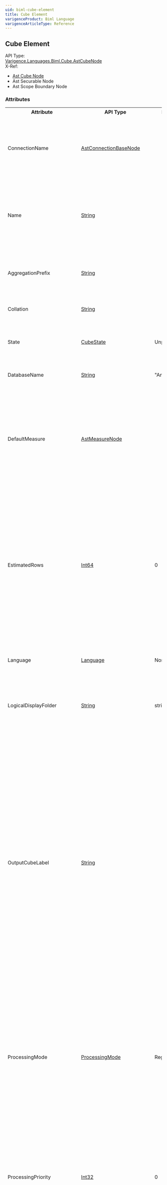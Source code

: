 ```yaml
---
uid: biml-cube-element
title: Cube Element
varigenceProduct: Biml Language
varigenceArticleType: Reference
---
```

## Cube Element<div class="AssemblyInfoGroup"><div class="CrossReferenceGroup"><div class="CrossReferenceHeader">API Type:</div><div class="CrossReferenceValue"><a href="../api-reference/Varigence.Languages.Biml.Cube.AstCubeNode.html">Varigence.Languages.Biml.Cube.AstCubeNode</a></div></div><div class="CrossReferenceGroup"><div class="CrossReferenceHeader">X-Ref:</div><ul class="xrefRow"><li><a class='xref' href ="Varigence.Languages.Biml.Cube.AstCubeNode.html">Ast Cube Node</a></li><li><span>Ast Securable Node</span></li><li><span>Ast Scope Boundary Node</span></li></ul></div></div><div class="AttributeGroup"><h3>Attributes</h3><table id="AttributeList" class="AttributeList"><tbody><tr><th class="AttributeNameColumnHeader">Attribute</th><th class="AttributeTypeColumnHeader">API Type</th><th class="AttributeDefaultColumnHeader">Default</th><th class="AttributeSummaryColumnHeader">Description</th></tr><tr class="ad0"><td class="AttributeName">ConnectionName</td><td class="AttributeType"><a href="../api-reference/Varigence.Languages.Biml.Connection.AstConnectionBaseNode.html">AstConnectionBaseNode</a></td><td class="AttributeDefault">&nbsp;</td><td class="AttributeSummary"><div class ="SummaryItem">This value specifies the connection to use when deploying a cube. This is a required reference to an existing definiton.</div></td></tr><tr class="ad1"><td class="AttributeName">Name</td><td class="AttributeType"><a href="https://msdn.microsoft.com/en-us/library/System.String.aspx">String</a></td><td class="AttributeDefault">&nbsp;</td><td class="AttributeSummary"><div class ="SummaryItem">Specifies the name of the object.  This name can be used to reference this object from anywhere else in the program. This is a required property</div></td></tr><tr class="ad0"><td class="AttributeName">AggregationPrefix</td><td class="AttributeType"><a href="https://msdn.microsoft.com/en-us/library/System.String.aspx">String</a></td><td class="AttributeDefault">&nbsp;</td><td class="AttributeSummary"><div class ="SummaryItem">This value provides a common prefix for aggregation names used throughout the associated cube. </div></td></tr><tr class="ad1"><td class="AttributeName">Collation</td><td class="AttributeType"><a href="https://msdn.microsoft.com/en-us/library/System.String.aspx">String</a></td><td class="AttributeDefault">&nbsp;</td><td class="AttributeSummary"><div class ="SummaryItem">This value specifies how data is sorted and compared. </div></td></tr><tr class="ad0"><td class="AttributeName">State</td><td class="AttributeType"><a href="../api-reference/Varigence.Languages.Biml.Cube.CubeState.html">CubeState</a></td><td class="AttributeDefault">Unprocessed</td><td class="AttributeSummary"><div class ="SummaryItem">This value displays the current cube state with respect to processing. </div></td></tr><tr class="ad1"><td class="AttributeName">DatabaseName</td><td class="AttributeType"><a href="https://msdn.microsoft.com/en-us/library/System.String.aspx">String</a></td><td class="AttributeDefault">&quot;Analysis&quot;</td><td class="AttributeSummary"><div class ="SummaryItem">Defines the name to use for the generated SSAS database. </div></td></tr><tr class="ad0"><td class="AttributeName">DefaultMeasure</td><td class="AttributeType"><a href="../api-reference/Varigence.Languages.Biml.Fact.AstMeasureNode.html">AstMeasureNode</a></td><td class="AttributeDefault">&nbsp;</td><td class="AttributeSummary"><div class ="SummaryItem">This value contains a reference to the measure that should be used by the client application for the cube when a measure or measure group has not been specified in the query. This references an existing definiton.</div></td></tr><tr class="ad1"><td class="AttributeName">EstimatedRows</td><td class="AttributeType"><a href="https://msdn.microsoft.com/en-us/library/System.Int64.aspx">Int64</a></td><td class="AttributeDefault">0</td><td class="AttributeSummary"><div class ="SummaryItem">This value indicates the estimated number of items in the cube. The default setting is zero. This value is used to assist in aggregation design choices and other internal operations. While EstimatedCount can be set manually to reflect estimated member counts, BimlStudio also provides an automatic Member Count Estimator in the Cube ribbon. </div></td></tr><tr class="ad0"><td class="AttributeName">Language</td><td class="AttributeType"><a href="../api-reference/Varigence.Languages.Biml.Cube.Language.html">Language</a></td><td class="AttributeDefault">None</td><td class="AttributeSummary"><div class ="SummaryItem">This value specifies the language that is associated with the cube by default. </div></td></tr><tr class="ad1"><td class="AttributeName">LogicalDisplayFolder</td><td class="AttributeType"><a href="https://msdn.microsoft.com/en-us/library/System.String.aspx">String</a></td><td class="AttributeDefault">string.Empty</td><td class="AttributeSummary"><div class ="SummaryItem">Specifies a path that should be used for organizing the tree display of this object in the Logical View in BimlStudio. </div></td></tr><tr class="ad0"><td class="AttributeName">OutputCubeLabel</td><td class="AttributeType"><a href="https://msdn.microsoft.com/en-us/library/System.String.aspx">String</a></td><td class="AttributeDefault">&nbsp;</td><td class="AttributeSummary"><div class ="SummaryItem">Specifies the name that should be used for this cube when it is emitted into the SSAS cube file.  This name will be used both for the cube and the name of the cube file.  If no OutputCubeLabel is specified, the Name property of this cube will be used in its place.  Note that an OutputCubeLabel setting in a cube project referencing this cube can override the Name and OutputCubeLabel specified here.  This property is provided to offer more fine-grained control over cube naming in automation scenarios, especially in multi-tenant environments.  This can be important, since cube names are end-user visible. </div></td></tr><tr class="ad1"><td class="AttributeName">ProcessingMode</td><td class="AttributeType"><a href="../api-reference/Varigence.Languages.Biml.Cube.ProcessingMode.html">ProcessingMode</a></td><td class="AttributeDefault">Regular</td><td class="AttributeSummary"><div class ="SummaryItem">This value specifies when indexing and aggregating should be performed. The options are Regular, which means that indexing and aggregations occur during processing, or Lazy, which means that indexing aggregation occur after after processing is completed. </div></td></tr><tr class="ad0"><td class="AttributeName">ProcessingPriority</td><td class="AttributeType"><a href="https://msdn.microsoft.com/en-us/library/System.Int32.aspx">Int32</a></td><td class="AttributeDefault">0</td><td class="AttributeSummary"><div class ="SummaryItem">This value specifies the priority of background processing operations relative to query handling, other non-background functions, and other functions that have a priority specified. Lower integer values indicate lower priority. The default value is 0. </div></td></tr><tr class="ad1"><td class="AttributeName">ScriptCacheProcessingMode</td><td class="AttributeType"><a href="../api-reference/Varigence.Languages.Biml.Cube.ScriptCacheProcessingMode.html">ScriptCacheProcessingMode</a></td><td class="AttributeDefault">Regular</td><td class="AttributeSummary"><div class ="SummaryItem">This value specifies when the script cache is built. The options are Regular, which means that the cache is built during processing, or Lazy, which means that the script cache is built after processing is completed. </div></td></tr><tr class="ad0"><td class="AttributeName">ScriptErrorHandlingMode</td><td class="AttributeType"><a href="../api-reference/Varigence.Languages.Biml.Cube.ScriptErrorHandlingMode.html">ScriptErrorHandlingMode</a></td><td class="AttributeDefault">IgnoreNone</td><td class="AttributeSummary"><div class ="SummaryItem">This value specifies how script errors are handled. The options are IgnoreNone, which means that the server generates an error whenever any MDX script error is encountered, and IgnoreAll, which means that the server ignores all MDX script errors. </div></td></tr><tr class="ad1"><td class="AttributeName">StorageLocation</td><td class="AttributeType"><a href="https://msdn.microsoft.com/en-us/library/System.String.aspx">String</a></td><td class="AttributeDefault">&nbsp;</td><td class="AttributeSummary"><div class ="SummaryItem">This value specifies the full path where the cube’s files are located. If this value is not specified, then the storage location comes from the cube’s database information. </div></td></tr><tr class="ad0"><td class="AttributeName">StorageMode</td><td class="AttributeType"><a href="../api-reference/Varigence.Languages.Biml.Cube.StorageMode.html">StorageMode</a></td><td class="AttributeDefault">Molap</td><td class="AttributeSummary"><div class ="SummaryItem">This value specifies which storage mode the cube will use. </div></td></tr><tr class="ad1"><td class="AttributeName">Visible</td><td class="AttributeType"><a href="https://msdn.microsoft.com/en-us/library/System.Boolean.aspx">Boolean</a></td><td class="AttributeDefault">true</td><td class="AttributeSummary"><div class ="SummaryItem">The value specifies whether the cube is visible to end users. If it is not visible, the cube still exists on the server and can respond to queries, but it is not visible to end-users for browsing through the client application. </div></td></tr></tbody></table></div><div class="ChildGroup">### Singleton Children<table id="ChildList" class="ChildList"><tbody><tr><th class="ChildNameColumnHeader">Child</th><th class="ChildTypeColumnHeader">API Type</th><th class="ChildSummaryColumnHeader">Description</th></tr><tr class="cd0"><td class="ChildName"><span class="punc">&lt;</span><a href=Varigence.Languages.Biml.Cube.AstErrorConfigurationNode.html">ErrorConfiguration</a><span class="punc"> /&gt;</span></td><td class="ChildType"><a href="../api-reference/Varigence.Languages.Biml.Cube.AstErrorConfigurationNode.html">AstErrorConfigurationNode</a></td><td class="ChildSummary">The AstErrorConfigurationNode type defines how the SQL Server Analysis Services engine will respond to various potential error conditions while processing objects in the cube. </td></tr><tr class="cd1"><td class="ChildName"><span class="punc">&lt;</span><a href=Varigence.Languages.Biml.Cube.AstProactiveCachingNode.html">ProactiveCaching</a><span class="punc"> /&gt;</span></td><td class="ChildType"><a href="../api-reference/Varigence.Languages.Biml.Cube.AstProactiveCachingNode.html">AstProactiveCachingNode</a></td><td class="ChildSummary">The AstProactiveCachingNodecorresponds directly to a proactive caching configuration definition in SQL Server Analysis Services. </td></tr></tbody></table></div><div class="ChildGroup">### Collection Children<table id="ChildList" class="ChildList"><tbody><tr><th class="ChildNameColumnHeader">Child</th><th class="ChildTypeColumnHeader">API Type</th><th class="ChildSummaryColumnHeader">Description</th></tr><tr class="cd0"><td class="ChildName"><span class="punc">&lt;</span><a href=Varigence.Languages.Biml.Cube.AstCubeNode_Actions.html">Actions</a><span class="punc">&gt;</span><br />&nbsp;&nbsp;&nbsp;&nbsp;<a href=Varigence.Languages.Biml.Cube.AstCubeNode_Actions.html">Multiple Choices...</a><br /><span class="punc">&lt;/</span><a href=Varigence.Languages.Biml.Cube.AstCubeNode_Actions.html">Actions</a><span class="punc">&gt;</span></td><td class="ChildType"><a href="../api-reference/Varigence.Languages.Biml.Cube.Action.AstActionNode.html">AstActionNode</a></td><td class="ChildSummary"><div class ="SummaryItem">This defines a collection of actions that are associated with the cube. Actions are stored Multidimensional Expressions (MDX) statements that are associated with the cube. Client applications such as Microsoft Excel display actions to the end user and execute them against the cube when requested. Actions can include custom report generation, redirection to URLs, drillthrough to row details for a given cell, and other operations. </div> </td></tr><tr class="cd1"><td class="ChildName"><span class="punc">&lt;</span><a href=Varigence.Languages.Biml.AstNode_Annotations.html">Annotations</a><span class="punc">&gt;</span><br />&nbsp;&nbsp;&nbsp;&nbsp;<span class="punc">&lt;</span><a href=Varigence.Languages.Biml.AstAnnotationNode.html">Annotation</a> <span class="punc">/&gt;</span><br /><span class="punc">&lt;/</span><a href=Varigence.Languages.Biml.AstNode_Annotations.html">Annotations</a><span class="punc">&gt;</span></td><td class="ChildType"><a href="../api-reference/Varigence.Languages.Biml.AstAnnotationNode.html">AstAnnotationNode</a></td><td class="ChildSummary"><div class ="SummaryItem">This is a collection of annotation items that can be used to specify documentation, tags, or other information.  Annotations are particularly useful for storing information about nodes that can be used by BimlScript code. </div> </td></tr><tr class="cd0"><td class="ChildName"><span class="punc">&lt;</span><a href=Varigence.Languages.Biml.Cube.AstCubeNode_CubeDimensions.html">CubeDimensions</a><span class="punc">&gt;</span><br />&nbsp;&nbsp;&nbsp;&nbsp;<span class="punc">&lt;</span><a href=Varigence.Languages.Biml.Cube.AstCubeDimensionNode.html">CubeDimension</a> <span class="punc">/&gt;</span><br /><span class="punc">&lt;/</span><a href=Varigence.Languages.Biml.Cube.AstCubeNode_CubeDimensions.html">CubeDimensions</a><span class="punc">&gt;</span></td><td class="ChildType"><a href="../api-reference/Varigence.Languages.Biml.Cube.AstCubeDimensionNode.html">AstCubeDimensionNode</a></td><td class="ChildSummary"><div class ="SummaryItem">This collection is used to define instances of dimensions that are used in the cube. Each dimension might be referenced by multiple cube dimensions in cases where a single dimension might be used in multiple ways. For example, a date dimension might be used to indicate purchase date, ship date, and received date for a sales-tracking cube. </div> </td></tr><tr class="cd1"><td class="ChildName"><span class="punc">&lt;</span><a href=Varigence.Languages.Biml.Cube.AstCubeNode_CubeMeasureGroups.html">CubeMeasureGroups</a><span class="punc">&gt;</span><br />&nbsp;&nbsp;&nbsp;&nbsp;<span class="punc">&lt;</span><a href=Varigence.Languages.Biml.MeasureGroup.AstCubeMeasureGroupNode.html">CubeMeasureGroup</a> <span class="punc">/&gt;</span><br /><span class="punc">&lt;/</span><a href=Varigence.Languages.Biml.Cube.AstCubeNode_CubeMeasureGroups.html">CubeMeasureGroups</a><span class="punc">&gt;</span></td><td class="ChildType"><a href="../api-reference/Varigence.Languages.Biml.MeasureGroup.AstCubeMeasureGroupNode.html">AstCubeMeasureGroupNode</a></td><td class="ChildSummary"><div class ="SummaryItem">This collection is used to define instances of fact tables that are used in the cube as measure groups. Each fact table might be referenced by multiple cube measure groups in cases where a single fact table might be used in multiple ways. For example, a fact table that tracks customer activity might be used both in a sales and an account measure group for a sales-tracking cube. </div> </td></tr><tr class="cd0"><td class="ChildName"><span class="punc">&lt;</span><a href=Varigence.Languages.Biml.Cube.AstCubeNode_Kpis.html">Kpis</a><span class="punc">&gt;</span><br />&nbsp;&nbsp;&nbsp;&nbsp;<span class="punc">&lt;</span><a href=Varigence.Languages.Biml.Cube.AstKpiNode.html">Kpi</a> <span class="punc">/&gt;</span><br /><span class="punc">&lt;/</span><a href=Varigence.Languages.Biml.Cube.AstCubeNode_Kpis.html">Kpis</a><span class="punc">&gt;</span></td><td class="ChildType"><a href="../api-reference/Varigence.Languages.Biml.Cube.AstKpiNode.html">AstKpiNode</a></td><td class="ChildSummary"><div class ="SummaryItem">This defines a collection of key performance indicator (KPI) calculations that are associated with the cube. KPIs are used to track goals, trends, and current status for values that are considered critical to the overall performance of the business. They are normally an important feature of dashboard-style reports. </div> </td></tr><tr class="cd1"><td class="ChildName"><span class="punc">&lt;</span><a href=Varigence.Languages.Biml.Cube.AstCubeNode_MdxScripts.html">MdxScripts</a><span class="punc">&gt;</span><br />&nbsp;&nbsp;&nbsp;&nbsp;<span class="punc">&lt;</span><a href=Varigence.Languages.Biml.Cube.Calculation.AstMdxScriptNode.html">MdxScript</a> <span class="punc">/&gt;</span><br /><span class="punc">&lt;/</span><a href=Varigence.Languages.Biml.Cube.AstCubeNode_MdxScripts.html">MdxScripts</a><span class="punc">&gt;</span></td><td class="ChildType"><a href="../api-reference/Varigence.Languages.Biml.Cube.Calculation.AstMdxScriptNode.html">AstMdxScriptNode</a></td><td class="ChildSummary"><div class ="SummaryItem">This defines the collection of Multidimensional Expressions (MDX) scripts that are associated with the cube. MDX scripts can contain calculated members, named sets, and standalone script objects. </div> </td></tr><tr class="cd0"><td class="ChildName"><span class="punc">&lt;</span><a href=Varigence.Languages.Biml.Cube.AstCubeNode_Perspectives.html">Perspectives</a><span class="punc">&gt;</span><br />&nbsp;&nbsp;&nbsp;&nbsp;<span class="punc">&lt;</span><a href=Varigence.Languages.Biml.Cube.AstPerspectiveNode.html">Perspective</a> <span class="punc">/&gt;</span><br /><span class="punc">&lt;/</span><a href=Varigence.Languages.Biml.Cube.AstCubeNode_Perspectives.html">Perspectives</a><span class="punc">&gt;</span></td><td class="ChildType"><a href="../api-reference/Varigence.Languages.Biml.Cube.AstPerspectiveNode.html">AstPerspectiveNode</a></td><td class="ChildSummary"><div class ="SummaryItem">This is a collection of simplified subsets of cube features. Perspectives enable users to generate specialized, more focused views of the data. Cube filtering is limited to a simple included/excluded choice for each independent cube asset. Note that perspectives are available only for deployments that target SQL Server Enterprise Edition. </div> </td></tr><tr class="cd1"><td class="ChildName"><span class="punc">&lt;</span><a href=Varigence.Languages.Biml.Cube.AstCubeNode_Translations.html">Translations</a><span class="punc">&gt;</span><br />&nbsp;&nbsp;&nbsp;&nbsp;<span class="punc">&lt;</span><a href=Varigence.Languages.Biml.Cube.AstTranslationNode.html">Translation</a> <span class="punc">/&gt;</span><br /><span class="punc">&lt;/</span><a href=Varigence.Languages.Biml.Cube.AstCubeNode_Translations.html">Translations</a><span class="punc">&gt;</span></td><td class="ChildType"><a href="../api-reference/Varigence.Languages.Biml.Cube.AstTranslationNode.html">AstTranslationNode</a></td><td class="ChildSummary"><div class ="SummaryItem">This value contains alternate language versions of measure groups, measures, cube dimension, perspectives, KPIs, actions, named sets, and calculated members associated with a dimension. These are used by client applications such as Microsoft Excel to show values for dimension metadata that are consistent with the language of the end-user. </div> </td></tr></tbody></table></div>